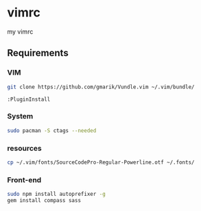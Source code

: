 # vimrc
my vimrc

## Requirements
### VIM
``` sh
git clone https://github.com/gmarik/Vundle.vim ~/.vim/bundle/
```
``` vim
:PluginInstall
```

### System
``` sh
sudo pacman -S ctags --needed
```

### resources
``` sh
cp ~/.vim/fonts/SourceCodePro-Regular-Powerline.otf ~/.fonts/
```

### Front-end
``` sh
sudo npm install autoprefixer -g
gem install compass sass
```
